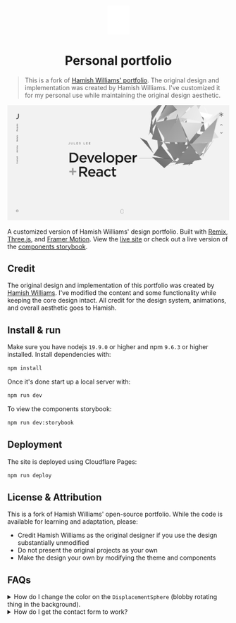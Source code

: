 <p align="center">
  <img src="/public/favicon.svg" width="50" alt="Logo" style="filter: brightness(0) invert(1);" />
</p>
<h1 align="center">Personal portfolio</h1>

> This is a fork of [Hamish Williams' portfolio](https://github.com/HamishMW/portfolio). The original design and implementation was created by Hamish Williams. I've customized it for my personal use while maintaining the original design aesthetic.

[![Site preview](/public/site-preview.png)](https://julesmeister.pages.dev)

A customized version of Hamish Williams' design portfolio. Built with [Remix](https://remix.run/), [Three.js](https://threejs.org/), and [Framer Motion](https://www.framer.com/motion/). View the [live site](https://julesmeister.pages.dev) or check out a live version of the [components storybook](https://storybook.hamishw.com).

## Credit

The original design and implementation of this portfolio was created by [Hamish Williams](https://github.com/HamishMW). I've modified the content and some functionality while keeping the core design intact. All credit for the design system, animations, and overall aesthetic goes to Hamish.

## Install & run

Make sure you have nodejs `19.9.0` or higher and npm `9.6.3` or higher installed. Install dependencies with:

```bash
npm install
```

Once it's done start up a local server with:

```bash
npm run dev
```

To view the components storybook:

```bash
npm run dev:storybook
```

## Deployment

The site is deployed using Cloudflare Pages:

```bash
npm run deploy
```

## License & Attribution

This is a fork of Hamish Williams' open-source portfolio. While the code is available for learning and adaptation, please:
- Credit Hamish Williams as the original designer if you use the design substantially unmodified
- Do not present the original projects as your own
- Make the design your own by modifying the theme and components

## FAQs

<details>
  <summary>How do I change the color on the <code>DisplacementSphere</code> (blobby rotating thing in the background).</summary>
  
  You'll need to edit the fragment shader. [Check out this issue for more details](https://github.com/HamishMW/portfolio/issues/19#issuecomment-870996615).
</details>

<details>
  <summary>How do I get the contact form to work?</summary>
  
  To get the contact form working create an AWS account and set up SES (Simple Email service). Then plug in your details into `.dev.vars.example` and rename it to `.dev.vars`. You'll also need to add these as enviroment variables in the Cloudflare dashboard for it to work in production. Or if you don't mind sending through gmail use [nodemailer](https://nodemailer.com/) instead.
</details>
